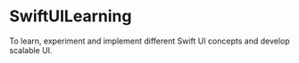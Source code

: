 # SwiftUILearning

To learn, experiment and implement different Swift UI concepts and develop scalable UI.

